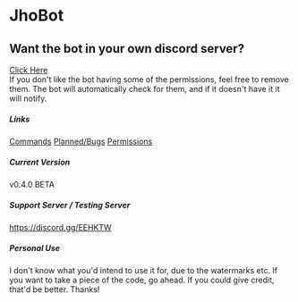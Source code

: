 # JhoBot
## Want the bot in your own discord server?
[Click Here](https://discordapp.com/api/oauth2/authorize?client_id=490728748501434369&permissions=2146958839&scope=bot)<br />
If you don't like the bot having some of the permissions, feel free to remove them. The bot will automatically check for them,
and if it doesn't have it it will notify.

##### Links
[Commands](commands.md)
[Planned/Bugs](plansandbugs.md)
[Permissions](permissions.md)

##### Current Version
v0.4.0 BETA

##### Support Server / Testing Server
https://discord.gg/EEHKTW

##### Personal Use
I don't know what you'd intend to use it for, due to the watermarks etc. If you want to take a piece of the code, go ahead. If you could give credit, that'd be better. Thanks!
